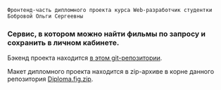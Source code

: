 ```
Фронтенд-часть дипломного проекта курса Web-разработчик студентки Бобровой Ольги Сергеевны
```

### Сервис, в котором можно найти фильмы по запросу и сохранить в личном кабинете.


Бэкенд проекта находится [в этом git-репозитории](https://github.com/Eve982/movies-explorer-api).

Макет дипломного проекта находится в zip-архиве в корне данного репозитория [Diploma.fig.zip](./Diploma.fig.zip).
